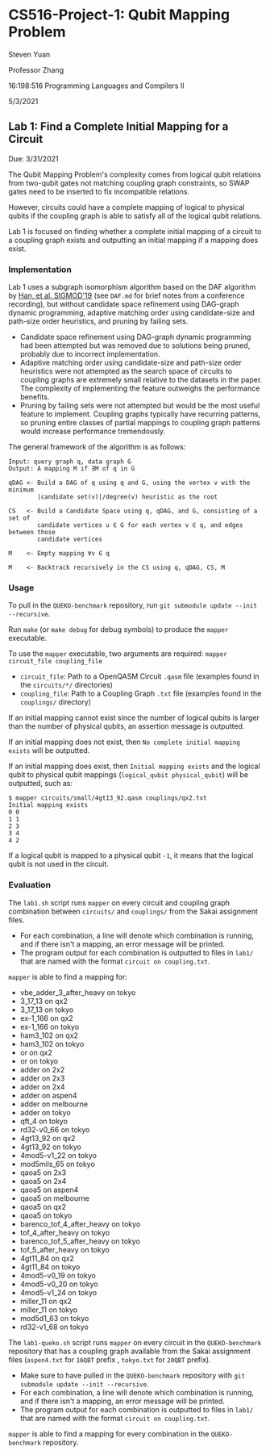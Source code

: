 # CS516-Project-1: Qubit Mapping Problem

Steven Yuan

Professor Zhang

16:198:516 Programming Languages and Compilers II

5/3/2021

## Lab 1: Find a Complete Initial Mapping for a Circuit

Due: 3/31/2021

The Qubit Mapping Problem's complexity comes from logical qubit relations from two-qubit gates not matching coupling graph constraints, so SWAP gates need to be inserted to fix incompatible relations.

However, circuits could have a complete mapping of logical to physical qubits if the coupling graph is able to satisfy all of the logical qubit relations.

Lab 1 is focused on finding whether a complete initial mapping of a circuit to a coupling graph exists and outputting an initial mapping if a mapping does exist.

### Implementation

Lab 1 uses a subgraph isomorphism algorithm based on the DAF algorithm by [Han, et al. SIGMOD'19](https://dl.acm.org/doi/10.1145/3299869.3319880) (see `DAF.md` for brief notes from a conference recording), but without candidate space refinement using DAG-graph dynamic programming, adaptive matching order using candidate-size and path-size order heuristics, and pruning by failing sets.

- Candidate space refinement using DAG-graph dynamic programming had been attempted but was removed due to solutions being pruned, probably due to incorrect implementation.
- Adaptive matching order using candidate-size and path-size order heuristics were not attempted as the search space of circuits to coupling graphs are extremely small relative to the datasets in the paper. The complexity of implementing the feature outweighs the performance benefits.
- Pruning by failing sets were not attempted but would be the most useful feature to implement. Coupling graphs typically have recurring patterns, so pruning entire classes of partial mappings to coupling graph patterns would increase performance tremendously.

The general framework of the algorithm is as follows:

```text
Input: query graph q, data graph G
Output: A mapping M if ∃M of q in G

qDAG <- Build a DAG of q using q and G, using the vertex v with the minimum
        |candidate set(v)|/degree(v) heuristic as the root

CS   <- Build a Candidate Space using q, qDAG, and G, consisting of a set of
        candidate vertices u ∈ G for each vertex v ∈ q, and edges between those
        candidate vertices

M    <- Empty mapping ∀v ∈ q

M    <- Backtrack recursively in the CS using q, qDAG, CS, M
```

### Usage

To pull in the `QUEKO-benchmark` repository, run `git submodule update --init --recursive`.

Run `make` (or `make debug` for debug symbols) to produce the `mapper` executable.

To use the `mapper` executable, two arguments are required: `mapper circuit_file coupling_file`

- `circuit_file`: Path to a OpenQASM Circuit `.qasm` file (examples found in the `circuits/*/` directories)
- `coupling_file`: Path to a Coupling Graph `.txt` file (examples found in the `couplings/` directory)

If an initial mapping cannot exist since the number of logical qubits is larger than the number of physical qubits, an assertion message is outputted.

If an initial mapping does not exist, then `No complete initial mapping exists` will be outputted.

If an initial mapping does exist, then `Initial mapping exists` and the logical qubit to physical qubit mappings (`logical_qubit physical_qubit`) will be outputted, such as:

```text
$ mapper circuits/small/4gt13_92.qasm couplings/qx2.txt
Initial mapping exists
0 0
1 1
2 3
3 4
4 2
```

If a logical qubit is mapped to a physical qubit `-1`, it means that the logical qubit is not used in the circuit.

### Evaluation

The `lab1.sh` script runs `mapper` on every circuit and coupling graph combination between `circuits/` and `couplings/` from the Sakai assignment files.

- For each combination, a line will denote which combination is running, and if there isn't a mapping, an error message will be printed.
- The program output for each combination is outputted to files in `lab1/` that are named with the format `circuit on coupling.txt`.

`mapper` is able to find a mapping for:

- vbe_adder_3_after_heavy on tokyo
- 3_17_13 on qx2
- 3_17_13 on tokyo
- ex-1_166 on qx2
- ex-1_166 on tokyo
- ham3_102 on qx2
- ham3_102 on tokyo
- or on qx2
- or on tokyo
- adder on 2x2
- adder on 2x3
- adder on 2x4
- adder on aspen4
- adder on melbourne
- adder on tokyo
- qft_4 on tokyo
- rd32-v0_66 on tokyo
- 4gt13_92 on qx2
- 4gt13_92 on tokyo
- 4mod5-v1_22 on tokyo
- mod5mils_65 on tokyo
- qaoa5 on 2x3
- qaoa5 on 2x4
- qaoa5 on aspen4
- qaoa5 on melbourne
- qaoa5 on qx2
- qaoa5 on tokyo
- barenco_tof_4_after_heavy on tokyo
- tof_4_after_heavy on tokyo
- barenco_tof_5_after_heavy on tokyo
- tof_5_after_heavy on tokyo
- 4gt11_84 on qx2
- 4gt11_84 on tokyo
- 4mod5-v0_19 on tokyo
- 4mod5-v0_20 on tokyo
- 4mod5-v1_24 on tokyo
- miller_11 on qx2
- miller_11 on tokyo
- mod5d1_63 on tokyo
- rd32-v1_68 on tokyo

The `lab1-queko.sh` script runs `mapper` on every circuit in the `QUEKO-benchmark` repository that has a coupling graph available from the Sakai assignment files (`aspen4.txt` for `16QBT` prefix , `tokyo.txt` for `20QBT` prefix).

- Make sure to have pulled in the `QUEKO-benchmark` repository with `git submodule update --init --recursive`.
- For each combination, a line will denote which combination is running, and if there isn't a mapping, an error message will be printed.
- The program output for each combination is outputted to files in `lab1/` that are named with the format `circuit on coupling.txt`.

`mapper` is able to find a mapping for every combination in the `QUEKO-benchmark` repository.
